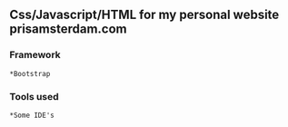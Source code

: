 
## Css/Javascript/HTML for my personal website prisamsterdam.com

### Framework
```
*Bootstrap
```

### Tools used
```
*Some IDE's
```

